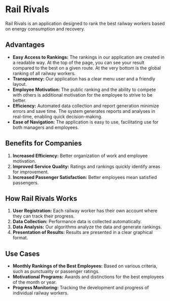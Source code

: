 # Rail Rivals

Rail Rivals is an application designed to rank the best railway workers based on energy consumption and recovery.
## Advantages

- **Easy Access to Rankings:** The rankings in our application are created in a readable way. At the top of the page, you can see your result compared to the best on a given route. At the very bottom is the global ranking of all railway workers.
- **Transparency:** Our application has a clear menu user and a friendly layout.
- **Employee Motivation:** The public ranking and the ability to compete with others is additional motivation for the employee to strive to be better.
- **Efficiency:** Automated data collection and report generation minimize errors and save time. The system generates reports and analyses in real-time, enabling quick decision-making.
- **Ease of Navigation:** The application is easy to use, facilitating use for both managers and employees.

## Benefits for Companies

1. **Increased Efficiency:** Better organization of work and employee motivation.
2. **Improved Service Quality:** Ratings and rankings quickly identify areas for improvement.
3. **Increased Passenger Satisfaction:** Better employees mean satisfied passengers.

## How Rail Rivals Works

1. **User Registration:** Each railway worker has their own account where they can track their progress.
2. **Data Collection:** Performance data is collected automatically.
3. **Data Analysis:** Our algorithms analyze the data and generate rankings.
4. **Presentation of Results:** Results are presented in a clear graphical format.

## Use Cases

- **Monthly Rankings of the Best Employees:** Based on various criteria, such as punctuality or passenger ratings.
- **Motivational Programs:** Awards and distinctions for the best employees of the month or year.
- **Progress Monitoring:** Tracking the development and progress of individual railway workers.
